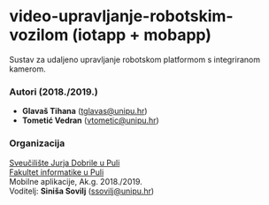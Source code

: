 # video-upravljanje-robotskim-vozilom (iotapp + mobapp)	
Sustav za udaljeno upravljanje robotskom platformom s integriranom kamerom.

### Autori (2018./2019.)
- **Glavaš Tihana** (tglavas@unipu.hr)
- **Tometić	Vedran**	(vtometic@unipu.hr)

### Organizacija
[Sveučilište Jurja Dobrile u Puli](http://www.unipu.hr/)   
[Fakultet informatike u Puli](https://fipu.unipu.hr/)  
Mobilne aplikacije, Ak.g. 2018./2019.  
Voditelj: **Siniša Sovilj** (ssovilj@unipu.hr)
